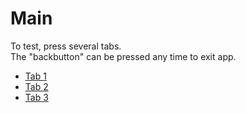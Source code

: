 Main
====

To test, press several tabs.  
The "backbutton" can be pressed any time to exit app.

-   [Tab 1](tab1.html)
-   [Tab 2](tab2.html)
-   [Tab 3](tab3.html)
